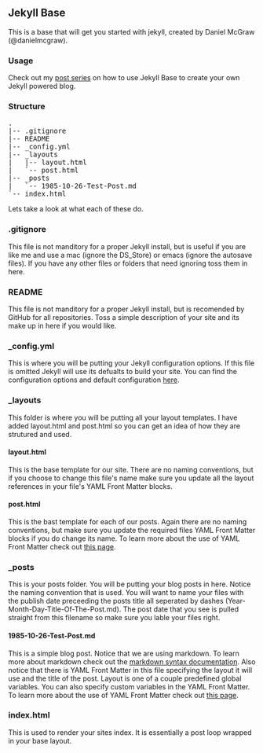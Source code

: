 ## Jekyll Base ##
This is a base that will get you started with jekyll, created by Daniel McGraw (@danielmcgraw).

### Usage ###
Check out my [post series](http://danielmcgraw.com/2011/04/14/The-Ultimate-Guide-To-Getting-Started-With-Jekyll-Part-1/) on how to use Jekyll Base to create your own Jekyll powered blog.

### Structure ###
<pre>
.  
|-- .gitignore  
|-- README  
|-- _config.yml  
|-- _layouts  
|   |-- layout.html  
|   `-- post.html  
|-- _posts  
|   `-- 1985-10-26-Test-Post.md  
`-- index.html  
</pre>

Lets take a look at what each of these do.

### .gitignore ###
This file is not manditory for a proper Jekyll install, but is useful if you are like me and use a mac (ignore the DS_Store) or emacs (ignore the autosave files). If you have any other files or folders that need ignoring toss them in here.

### README ###
This file is not manditory for a proper Jekyll install, but is recomended by GitHub for all repositories. Toss a simple description of your site and its make up in here if you would like.

### _config.yml ###
This is where you will be putting your Jekyll configuration options. If this file is omitted Jekyll will use its defualts to build your site. You can find the configuration options and default configuration [here](https://github.com/mojombo/jekyll/wiki/configuration).

### _layouts ###
This folder is where you will be putting all your layout templates. I have added layout.html and post.html so you can get an idea of how they are strutured and used. 

#### layout.html ####
This is the base template for our site. There are no naming conventions, but if you choose to change this file's name make sure you update all the layout references in your file's YAML Front Matter blocks.

#### post.html ####
This is the bast template for each of our posts. Again there are no naming conventions, but make sure you update the required files YAML Front Matter blocks if you do change its name. To learn more about the use of YAML Front Matter check out [this page](https://github.com/mojombo/jekyll/wiki/yaml-front-matter).

### _posts ###
This is your posts folder. You will be putting your blog posts in here. Notice the naming convention that is used. You will want to name your files with the publish date preceeding the posts title all seperated by dashes (Year-Month-Day-Title-Of-The-Post.md). The post date that you see is pulled straight from this filename so make sure you lable your files right.
 
#### 1985-10-26-Test-Post.md ####
This is a simple blog post. Notice that we are using markdown. To learn more about markdown check out the [markdown syntax documentation](http://daringfireball.net/projects/markdown/syntax). Also notice that there is YAML Front Matter in this file specifying the layout it will use and the title of the post. Layout is one of a couple predefined global variables. You can also specify custom variables in the YAML Front Matter. To learn more about the use of YAML Front Matter check out [this page](https://github.com/mojombo/jekyll/wiki/yaml-front-matter).

### index.html ###
This is used to render your sites index. It is essentially a post loop wrapped in your base layout.
